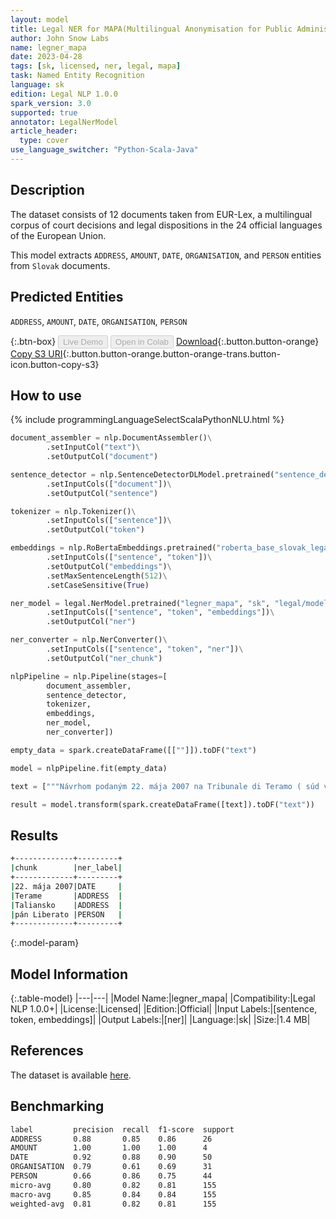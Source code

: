 ```yaml
---
layout: model
title: Legal NER for MAPA(Multilingual Anonymisation for Public Administrations)
author: John Snow Labs
name: legner_mapa
date: 2023-04-28
tags: [sk, licensed, ner, legal, mapa]
task: Named Entity Recognition
language: sk
edition: Legal NLP 1.0.0
spark_version: 3.0
supported: true
annotator: LegalNerModel
article_header:
  type: cover
use_language_switcher: "Python-Scala-Java"
---
```


## Description

The dataset consists of 12 documents taken from EUR-Lex, a multilingual corpus of court decisions and legal dispositions in the 24 official languages of the European Union.

This model extracts `ADDRESS`, `AMOUNT`, `DATE`, `ORGANISATION`, and `PERSON` entities from `Slovak` documents.

## Predicted Entities

`ADDRESS`, `AMOUNT`, `DATE`, `ORGANISATION`, `PERSON`

{:.btn-box}
<button class="button button-orange" disabled>Live Demo</button>
<button class="button button-orange" disabled>Open in Colab</button>
[Download](https://s3.amazonaws.com/auxdata.johnsnowlabs.com/legal/models/legner_mapa_sk_1.0.0_3.0_1682674803309.zip){:.button.button-orange}
[Copy S3 URI](s3://auxdata.johnsnowlabs.com/legal/models/legner_mapa_sk_1.0.0_3.0_1682674803309.zip){:.button.button-orange.button-orange-trans.button-icon.button-copy-s3}

## How to use



<div class="tabs-box" markdown="1">
{% include programmingLanguageSelectScalaPythonNLU.html %}

```python
document_assembler = nlp.DocumentAssembler()\
        .setInputCol("text")\
        .setOutputCol("document")

sentence_detector = nlp.SentenceDetectorDLModel.pretrained("sentence_detector_dl", "xx")\
        .setInputCols(["document"])\
        .setOutputCol("sentence")

tokenizer = nlp.Tokenizer()\
        .setInputCols(["sentence"])\
        .setOutputCol("token")

embeddings = nlp.RoBertaEmbeddings.pretrained("roberta_base_slovak_legal","sk")\
        .setInputCols(["sentence", "token"])\
        .setOutputCol("embeddings")\
        .setMaxSentenceLength(512)\
        .setCaseSensitive(True)

ner_model = legal.NerModel.pretrained("legner_mapa", "sk", "legal/models")\
        .setInputCols(["sentence", "token", "embeddings"])\
        .setOutputCol("ner")

ner_converter = nlp.NerConverter()\
        .setInputCols(["sentence", "token", "ner"])\
        .setOutputCol("ner_chunk")

nlpPipeline = nlp.Pipeline(stages=[
        document_assembler,
        sentence_detector,
        tokenizer,
        embeddings,
        ner_model,
        ner_converter])

empty_data = spark.createDataFrame([[""]]).toDF("text")

model = nlpPipeline.fit(empty_data)

text = ["""Návrhom podaným 22. mája 2007 na Tribunale di Teramo ( súd v Terame, Taliansko ) požiadal pán Liberato o rozluku a o zverenie syna do svojej starostlivosti."""]

result = model.transform(spark.createDataFrame([text]).toDF("text"))
```

</div>

## Results

```bash
+-------------+---------+
|chunk        |ner_label|
+-------------+---------+
|22. mája 2007|DATE     |
|Terame       |ADDRESS  |
|Taliansko    |ADDRESS  |
|pán Liberato |PERSON   |
+-------------+---------+
```

{:.model-param}
## Model Information

{:.table-model}
|---|---|
|Model Name:|legner_mapa|
|Compatibility:|Legal NLP 1.0.0+|
|License:|Licensed|
|Edition:|Official|
|Input Labels:|[sentence, token, embeddings]|
|Output Labels:|[ner]|
|Language:|sk|
|Size:|1.4 MB|

## References

The dataset is available [here](https://huggingface.co/datasets/joelito/mapa).

## Benchmarking

```bash
label         precision  recall  f1-score  support 
ADDRESS       0.88       0.85    0.86      26      
AMOUNT        1.00       1.00    1.00      4       
DATE          0.92       0.88    0.90      50      
ORGANISATION  0.79       0.61    0.69      31      
PERSON        0.66       0.86    0.75      44      
micro-avg     0.80       0.82    0.81      155     
macro-avg     0.85       0.84    0.84      155     
weighted-avg  0.81       0.82    0.81      155 
```
